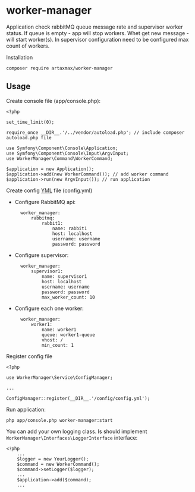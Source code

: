 # worker-manager

Application check rabbitMQ queue message rate and supervisor worker status.
If queue is empty - app will stop workers. Whet get new message - will start worker(s).
In supervisor configuration need to be configured max count of workers.

Installation

    composer require artaxmax/worker-manager
    
## Usage

Create console file (app/console.php):

    <?php
    
    set_time_limit(0);
    
    require_once __DIR__.'/../vendor/autoload.php'; // include composer autoload.php file
    
    use Symfony\Component\Console\Application;
    use Symfony\Component\Console\Input\ArgvInput;
    use WorkerManager\Command\WorkerCommand;
    
    $application = new Application();
    $application->add(new WorkerCommand()); // add worker command
    $application->run(new ArgvInput()); // run application
    
Create config [YML](http://yaml.org/) file (config.yml)

* Configure RabbitMQ api:

        worker_manager:
            rabbitmq:
                rabbit1:
                    name: rabbit1
                    host: localhost
                    username: username
                    password: password

* Configure supervisor:

        worker_manager:
            supervisor1:
                name: supervisor1
                host: localhost
                username: username
                password: password
                max_worker_count: 10
                
* Configure each one worker:

        worker_manager:
            worker1:
                name: worker1
                queue: worker1-queue
                vhost: /
                min_count: 1
        
Register config file

    <?php
    
    use WorkerManager\Service\ConfigManager;
    
    ...
    
    ConfigManager::register(__DIR__.'/config/config.yml');

Run application:

    php app/console.php worker-manager:start
    

You can add your own logging class. Is should implement `WorkerManager\Interfaces\LoggerInterface` interface:

    <?php
        ...
        $logger = new YourLogger();
        $command = new WorkerCommand();
        $command->setLogger($logger);
        ...
        $application->add($command);
        ...


